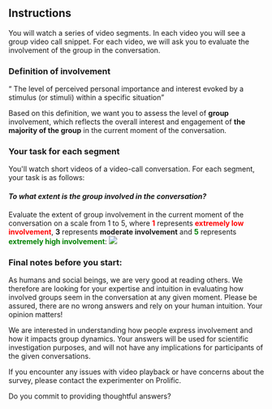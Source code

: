 ## Instructions

You will watch a series of video segments. In each video you will see a group video call snippet. For each video, we will ask you to evaluate the involvement of the group in the conversation.

### Definition of involvement
<p><q> The level of perceived personal importance and interest evoked by a stimulus (or stimuli) within a specific situation</q></p>


Based on this definition, we want you to assess the level of **group** involvement, which reflects the overall interest and engagement of **the majority of the group** in the current moment of the conversation.

### Your task for each segment 
You'll watch short videos of a video-call conversation. For each segment, your task is as follows:

#### *To what extent is the group involved in the conversation?*
Evaluate the extent of group involvement in the current moment of the conversation on a scale from 1 to 5,  where <span style="color:red">**1**</span> represents <span style="color:red">  **extremely low involvement**</span>, **3** represents **moderate involvement** and <span style="color:green">**5**</span> represents <span style="color:green">**extremely high involvement**</span>:
![](www/media/scale.png)


### Final notes before you start:
As humans and social beings, we are very good at reading others. We therefore are looking for your expertise and intuition in evaluating how involved groups seem in the conversation at any given moment. Please be assured, there are no wrong answers and rely on your human intuition. Your opinion matters!
 
We are interested in understanding how people express involvement and how it impacts group dynamics. Your answers will be used for scientific investigation purposes, and will not have any implications for participants of the given conversations.

If you encounter any issues with video playback or have concerns about the survey, please contact the experimenter on Prolific.

Do you commit to providing thoughtful answers?

